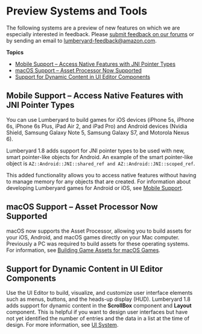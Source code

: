 # Preview Systems and Tools<a name="lumberyard-v1.8-preview-systems"></a>

The following systems are a preview of new features on which we are especially interested in feedback. Please [submit feedback on our forums](http://gamedev.amazon.com/forums) or by sending an email to lumberyard-feedback@amazon.com.

**Topics**
+ [Mobile Support – Access Native Features with JNI Pointer Types](#lumberyard-v1.8-preview-system-mobile-support)
+ [macOS Support – Asset Processor Now Supported](#lumberyard-v1.8-preview-system-macOS)
+ [Support for Dynamic Content in UI Editor Components](#lumberyard-v1.8-preview-system-ui-system)

## Mobile Support – Access Native Features with JNI Pointer Types<a name="lumberyard-v1.8-preview-system-mobile-support"></a>

You can use Lumberyard to build games for iOS devices (iPhone 5s, iPhone 6s, iPhone 6s Plus, iPad Air 2, and iPad Pro) and Android devices (Nvidia Shield, Samsung Galaxy Note 5, Samsung Galaxy S7, and Motorola Nexus 6).

Lumberyard 1.8 adds support for JNI pointer types to be used with new, smart pointer-like objects for Android. An example of the smart pointer-like object is `AZ::Android::JNI::shared_ref and AZ::Android::JNI::scoped_ref`.

This added functionality allows you to access native features without having to manage memory for any objects that are created. For information about developing Lumberyard games for Android or iOS, see [Mobile Support](https://docs.aws.amazon.com/lumberyard/latest/userguide/mobile-support-intro.html).

## macOS Support – Asset Processor Now Supported<a name="lumberyard-v1.8-preview-system-macOS"></a>

macOS now supports the Asset Processor, allowing you to build assets for your iOS, Android, and macOS games directly on your Mac computer. Previously a PC was required to build assets for these operating systems. For information, see [Building Game Assets for macOS Games](https://docs.aws.amazon.com/lumberyard/latest/userguide/osx-assets-building.html).

## Support for Dynamic Content in UI Editor Components<a name="lumberyard-v1.8-preview-system-ui-system"></a>

Use the UI Editor to build, visualize, and customize user interface elements such as menus, buttons, and the heads-up display (HUD). Lumberyard 1.8 adds support for dynamic content in the **ScrollBox** component and **Layout** component. This is helpful if you want to design user interfaces but have not yet identified the number of entries and the data in a list at the time of design. For more information, see [UI System](https://docs.aws.amazon.com/lumberyard/latest/userguide/ui-editor-intro.html).